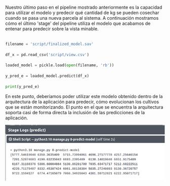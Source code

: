 Nuestro último paso en el pipeline mostrado anteriormente es la capacidad para utilizar el modelo y predecir qué cantidad de kg se pueden cosechar cuando se pasa una nueva parcela al sistema. A continuación mostramos cómo el último 'stage' del pipeline utiliza el modelo que acabamos de entenar para predecir sobre la vista minable.

```python

filename = 'script/finalized_model.sav'

df_x = pd.read_csv('script/view.csv')

loaded_model = pickle.load(open(filename, 'rb'))

y_pred_e = loaded_model.predict(df_x)

print(y_pred_e)

```

En este punto, deberíamos poder utilizar este modelo obtenido dentro de la arquitectura de la aplicación para predecir, cómo evolucionan los cultivos que se están monitorizando. El punto en el que se encuentra la arquitectura soporta casi de forma directa la inclusión de las predicciones de la aplicación.

![](figures/predict.png)